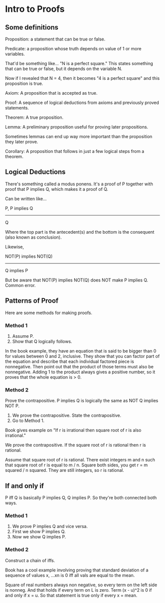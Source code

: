# Intro to Proofs

## Some definitions

Proposition: a statement that can be true or false. 

Predicate: a proposition whose truth depends on value of 1 or more variables.

That'd be something like... "N is a perfect square." This states something that can be true or false, but it depends on the variable N. 

Now if I revealed that N = 4, then it becomes "4 is a perfect square" and this proposition is true. 

Axiom: A proposition that is accepted as true. 

Proof: A sequence of logical deductions from axioms and previously proved statements. 

Theorem: A true proposition.

Lemma: A preliminary proposition useful for proving later propositions.

Sometimes lemmas can end up way more important than the proposition they later prove.

Corollary: A proposition that follows in just a few logical steps from a theorem.

## Logical Deductions

There's something called a modus ponens. It's a proof of P together with proof that P implies Q, which makes it a proof of Q. 

Can be written like...

P, P implies Q
______________
Q

Where the top part is the antecedent(s) and the bottom is the consequent (also known as conclusion).

Likewise, 

NOT(P) implies NOT(Q)
____________________
Q implies P

But be aware that NOT(P) implies NOT(Q) does NOT make P implies Q. Common error. 

## Patterns of Proof

Here are some methods for making proofs. 

### Method 1

1. Assume P.
2. Show that Q logically follows.

In the book example, they have an equation that is said to be bigger than 0 for values between 0 and 2, inclusive. They show that you can factor part of the equation and describe that each individual factored piece is nonnegative. Then point out that the product of those terms must also be nonnegative. Adding 1 to the product always gives a positive number, so it proves that the whole equation is > 0. 

### Method 2

Prove the contrapositive. P implies Q is logically the same as NOT Q implies NOT P.

1. We prove the contrapositive. State the contrapositive.
2. Go to Method 1. 

Book gives example on "If r is irrational then square root of r is also irrational."

We prove the contrapositive. If the square root of r is rational then r is rational. 

Assume that square root of r is rational. There exist integers m and n such that square root of r is equal to m / n. Square both sides, you get r = m squared / n squared. They are still integers, so r is rational. 

## If and only if

P iff Q is basically P implies Q, Q implies P. So they're both connected both ways. 

### Method 1

1. We prove P implies Q and vice versa.
2. First we show P implies Q.
3. Now we show Q implies P. 

### Method 2

Construct a chain of iffs. 

Book has a cool example involving proving that standard deviation of a sequence of values x, ...xn is 0 iff all vals are equal to the mean. 

Square of real numbers always non negative, so every term on the left side is nonneg. And that holds if every term on L is zero. Term (x - u)^2 is 0 if and only if x = u. So that statement is true only if every x = mean. 